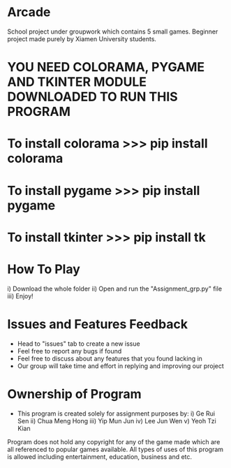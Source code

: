 # Arcade
School project under groupwork which contains 5 small games.
Beginner project made purely by Xiamen University students.

# YOU NEED COLORAMA, PYGAME AND TKINTER MODULE DOWNLOADED TO RUN THIS PROGRAM
# To install colorama >>> pip install colorama
# To install pygame >>> pip install pygame
# To install tkinter >>> pip install tk

# How To Play
i) Download the whole folder
ii) Open and run the "Assignment_grp.py" file
iii) Enjoy!

# Issues and Features Feedback
- Head to "issues" tab to create a new issue
- Feel free to report any bugs if found
- Feel free to discuss about any features that you found lacking in
- Our group will take time and effort in replying and improving our project

# Ownership of Program
- This program is created solely for assignment purposes by:
i) Ge Rui Sen
ii) Chua Meng Hong
iii) Yip Mun Jun
iv) Lee Jun Wen
v) Yeoh Tzi Kian

Program does not hold any copyright for any of the game made which are all referenced to popular games available.
All types of uses of this program is allowed including entertainment, education, business and etc.
